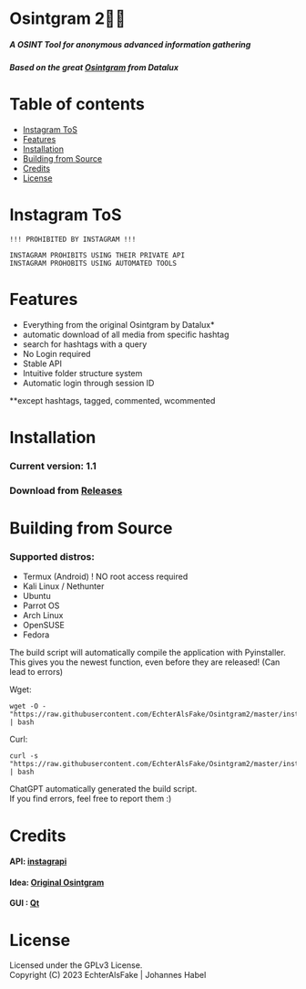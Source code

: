 # Osintgram 2🔎📸

##### A *OSINT* Tool for anonymous advanced information gathering
##### Based on the great [Osintgram](https://github.com/Datalux/Osintgram) from Datalux

# Table of contents

- [Instagram ToS](#instagram-tos)
- [Features](#features)
- [Installation](#installation)
- [Building from Source](#building-from-source)
- [Credits](#credits)
- [License](#license)

# Instagram ToS
 ```
!!! PROHIBITED BY INSTAGRAM !!!

INSTAGRAM PROHIBITS USING THEIR PRIVATE API
INSTAGRAM PROHOBITS USING AUTOMATED TOOLS
```

# Features

- Everything from the original Osintgram by Datalux*
- automatic download of all media from specific hashtag
- search for hashtags with a query
- No Login required
- Stable API
- Intuitive folder structure system
- Automatic login through session ID

**except hashtags, tagged, commented, wcommented
# Installation

### Current version: 1.1
### Download from [Releases](https://github.com/EchterAlsFake/Osintgram2/releases)

# Building from Source
### Supported distros:

- Termux (Android)  ! NO root access required
- Kali Linux / Nethunter
- Ubuntu
- Parrot OS
- Arch Linux
- OpenSUSE
- Fedora

The build script will automatically compile the application with Pyinstaller.
<br>This gives you the newest function, even before they are released! (Can lead to errors)

Wget:
``` 
wget -O - "https://raw.githubusercontent.com/EchterAlsFake/Osintgram2/master/install.sh" | bash
``` 
Curl:
``` 
curl -s "https://raw.githubusercontent.com/EchterAlsFake/Osintgram2/master/install.sh" | bash
``` 

ChatGPT automatically generated the build script.
<br>If you find errors, feel free to report them :) 


# Credits

#### API: [instagrapi](https://github.com/subzeroid/instagrapi)
#### Idea: [Original Osintgram](https://github.com/datalux/Osintgram)
#### GUI : [Qt](https://qt.io)
# License

Licensed under the GPLv3 License.
<br>Copyright (C) 2023 EchterAlsFake | Johannes Habel